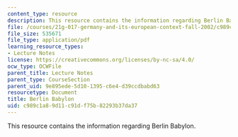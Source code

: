 ```yaml
---
content_type: resource
description: This resource contains the information regarding Berlin Babylon.
file: /courses/21g-017-germany-and-its-european-context-fall-2002/c989c1a89d11c91df75b82293b37da37_MIT21G_017F02_lec_2_1.pdf
file_size: 535671
file_type: application/pdf
learning_resource_types:
- Lecture Notes
license: https://creativecommons.org/licenses/by-nc-sa/4.0/
ocw_type: OCWFile
parent_title: Lecture Notes
parent_type: CourseSection
parent_uid: 9e895ede-5d10-1395-c6e4-d39ccdbabd63
resourcetype: Document
title: Berlin Babylon
uid: c989c1a8-9d11-c91d-f75b-82293b37da37
---
```

This resource contains the information regarding Berlin Babylon.